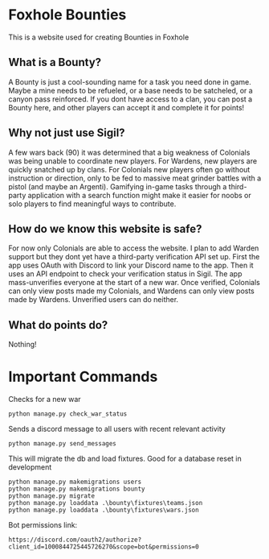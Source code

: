 
# Foxhole Bounties

This is a website used for creating Bounties in Foxhole

## What is a Bounty?

A Bounty is just a cool-sounding name for a task you need done in game. Maybe a mine needs to be refueled, or a base needs to be satcheled, or a canyon pass reinforced. If you dont have access to a clan, you can post a Bounty here, and other players can accept it and complete it for points!

## Why not just use Sigil?

A few wars back (90) it was determined that a big weakness of Colonials was being unable to coordinate new players. For Wardens, new players are quickly snatched up by clans. For Colonials new players often go without instruction or direction, only to be fed to massive meat grinder battles with a pistol (and maybe an Argenti). Gamifying in-game tasks through a third-party application with a search function might make it easier for noobs or solo players to find meaningful ways to contribute.

## How do we know this website is safe?

For now only Colonials are able to access the website. I plan to add Warden support but they dont yet have a third-party verification API set up. First the app uses OAuth with Discord to link your Discord name to the app. Then it uses an API endpoint to check your verification status in Sigil. The app mass-unverifies everyone at the start of a new war. Once verified, Colonials can only view posts made my Colonials, and Wardens can only view posts made by Wardens. Unverified users can do neither.

## What do points do?

Nothing!



# Important Commands

Checks for a new war  

    python manage.py check_war_status

Sends a discord message to all users with recent relevant activity

    python manage.py send_messages

This will migrate the db and load fixtures. Good for a database reset in development  

    python manage.py makemigrations users  
    python manage.py makemigrations bounty  
    python manage.py migrate  
    python manage.py loaddata .\bounty\fixtures\teams.json  
    python manage.py loaddata .\bounty\fixtures\wars.json  

Bot permissions link: 

    https://discord.com/oauth2/authorize?client_id=1000844725445726270&scope=bot&permissions=0